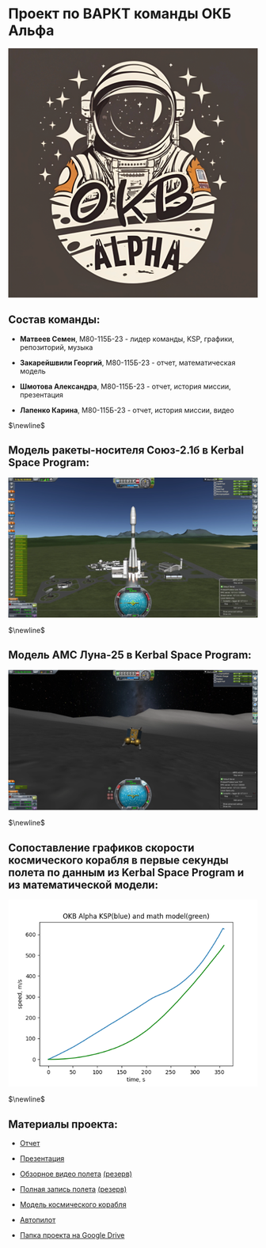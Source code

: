# **Проект по ВАРКТ команды ОКБ Альфа**

<p align="center">
  <img src="https://github.com/kvassenjoyer/varkt/blob/master/images/logo.png" alt="logo.png" width="1000"/>
</p>

## Cостав команды:

- **Матвеев Семен**, М80-115Б-23 - лидер команды, KSP, графики,  репозиторий, музыка

- **Закарейшвили Георгий**, М80-115Б-23 - отчет, математическая модель

- **Шмотова Александра**, М80-115Б-23 - отчет, история миссии, презентация

- **Лапенко Карина**, М80-115Б-23 - отчет, история миссии, видео

$\newline$

## Модель ракеты-носителя Союз-2.1б в Kerbal Space Program:

<p align="center">
  <img src="https://github.com/kvassenjoyer/varkt/blob/master/images/ksp_flight_1.png" alt="ksp_flight_1.png"/>
</p>

$\newline$

## Модель АМС Луна-25 в Kerbal Space Program:

<p align="center">
  <img src="https://github.com/kvassenjoyer/varkt/blob/master/images/ksp_flight_6.png" alt="ksp_flight_1.png"/>
</p>

$\newline$

## Сопоставление графиков скорости космического корабля в первые секунды полета по данным из  Kerbal Space Program и из математической модели:

<p align="center">
  <img src="https://github.com/kvassenjoyer/varkt/blob/master/images/start_speed_comparsion.png" alt="start_speed_comparsion.png"/>
</p>

$\newline$

## Материалы проекта:

- [Отчет](https://docs.google.com/document/d/1NBdFEQdNrctt51mcO5QbW4TIZ7p6ITCT/edit?usp=drive_link)

- [Презентация](https://docs.google.com/presentation/d/13Ns333k40unHKdaj7VRbvhvZxK8MuxZI/edit?usp=sharing&ouid=117761128379293262068&rtpof=true&sd=true)

- [Обзорное видео полета](https://www.youtube.com/watch?v=tMyQ0BtEBt4) [(резерв)](https://drive.google.com/file/d/1Jf8qXyFa_hGRMQAxqc6-HMhZ1SCf9RRQ/view?usp=drive_link)

- [Полная запись полета](https://www.youtube.com/watch?v=beptYiX1CPM) [(резерв)](https://drive.google.com/file/d/1jAaAATUfuFu9yluT3FYDjho2zgiiHrlC/view?usp=drive_link)

- [Модель космического корабля](https://drive.google.com/file/d/19aEDLoEnZ-uArUaTbNC_LmOrTUpCrjeu/view?usp=drive_link)

- [Автопилот](https://drive.google.com/file/d/1FN2AUS5K4919mSYY8GDG7I5cCqyyJxOb/view?usp=drive_link)

- [Папка проекта на Google Drive](https://drive.google.com/drive/folders/1HCQnV1E6vvL32F-jOK_iO3_phZ87cUv1?usp=drive_link)
